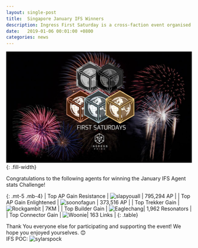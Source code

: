 ```yaml
---
layout: single-post
title:  Singapore January IFS Winners
description: Ingress First Saturday is a cross-faction event organised and run by agents, for agents on the First Saturday of each month.!
date:   2019-01-06 00:01:00 +0800
categories: news
---
```

![ingress fs](/assets/images/news/ifs_sg_banner.jpg){: .fill-width}

Congratulations to the following agents for winning the January IFS Agent stats Challenge!

{: .mt-5 .mb-4}
| Top AP Gain Resistance | ![slapyouall](https://img.shields.io/badge/L16-slapyouall-deepskyblue.svg) | 795,294 AP |
| Top AP Gain Enlightened | ![soonofagun](https://img.shields.io/badge/L11-soonofagun-limegreen.svg) | 373,516 AP |
| Top Trekker Gain | ![Rockgambit](https://img.shields.io/badge/L16-Rockgambit-limegreen.svg) | 7KM |
| Top Builder Gain | ![Eaglechang](https://img.shields.io/badge/L16-Eaglechang-deepskyblue.svg)| 1,962 Resonators |
| Top Connector Gain | ![Woonie](https://img.shields.io/badge/L16-Woonie-deepskyblue.svg)| 163 Links |
{: .table}

Thank You everyone else for participating and supporting the event!  We hope you enjoyed yourselves. 😊 <br/>
IFS POC: ![sylarspock](https://img.shields.io/badge/L16-sylarspock-limegreen.svg)

